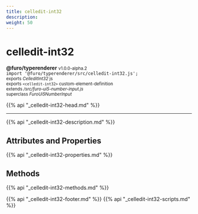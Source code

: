 ```yaml
---
title: celledit-int32
description: 
weight: 50
---
```


# celledit-int32
**@furo/typerenderer** <small>v1.0.0-alpha.2</small>
<br>`import '@furo/typerenderer/src/celledit-int32.js';`<small>
<br>exports *CelleditInt32* js
<br>exports `<celledit-int32>` custom-element-definition
<br>extends */src/furo-ui5-number-input.js*
<br>superclass *FuroUi5NumberInput*</small>

{{% api "_celledit-int32-head.md" %}}

****



{{% api "_celledit-int32-description.md" %}}


## Attributes and Properties
{{% api "_celledit-int32-properties.md" %}}



## Methods
{{% api "_celledit-int32-methods.md" %}}





{{% api "_celledit-int32-footer.md" %}}
{{% api "_celledit-int32-scripts.md" %}}
